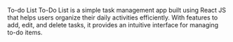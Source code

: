 To-do List
To-Do List is a simple task management app built using React JS that helps users organize their daily activities efficiently. With features to add, edit, and delete tasks, it provides an intuitive interface for managing to-do items. 
